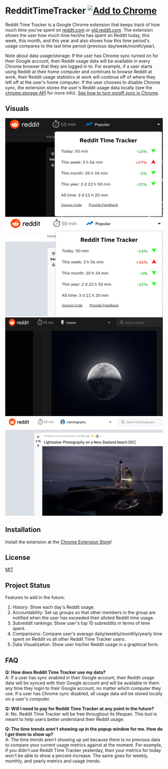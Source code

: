 # RedditTimeTracker [![Add to Chrome](https://i.postimg.cc/YSfs4KPF/add-To-Chrome.png)](https://chrome.google.com/webstore/detail/reddit-time-tracker-monit/kjihonoaammpoioflmhjghkeibmkmmlh?hl=en)

Reddit Time Tracker is a Google Chrome extension that keeps track of how much time you've spent on [reddit.com](www.reddit.com) or [old.reddit.com](old.reddit.com). The extension shows the user how much time he/she has spent on Reddit today, this week, this month, and this year and also shows how this time period's usage compares to the last time period (previous day/week/month/year). 

Note about data usage/storage: If the user has Chrome sync turned on for their Google account, their Reddit usage data will be available in every Chrome browser that they are logged in to. For example, if a user starts using Reddit at their home computer and continues to browse Reddit at work, their Reddit usage statistics at work will continue off of where they left off at the user's home computer. If the user chooses to disable Chrome sync, the extension stores the user's Reddit usage data locally (see the [chrome.storage API](https://developer.chrome.com/apps/storage) for more info). [See how to turn on/off sync in Chrome](https://support.google.com/chrome/answer/185277?hl=en&ref_topic=7439637).

## Visuals
![](/chrome_store_pics/nightmode-on.png?raw=true)
![](/chrome_store_pics/nightmode-off.png?raw=true)
![](/chrome_store_pics/nightmode-on-ex1.png?raw=true)
![](/chrome_store_pics/nightmode-off-ex1.png?raw=true)

## Installation
Install the extension at the [Chrome Extension Store](https://chrome.google.com/webstore/detail/reddit-time-tracker-monit/kjihonoaammpoioflmhjghkeibmkmmlh?hl=en)!

## License
[MIT](https://choosealicense.com/licenses/mit/)

## Project Status
Features to add in the future:
1) History: Show each day's Reddit usage.
2) Accountability: Set up groups so that other members in the group are notified when the user has exceeded their alloted Reddit time usage.
3) Subreddit rankings: Show user's top 10 subreddits in terms of time spent. 
4) Comparisons: Compare user's average daily/weekly/monthly/yearly time spent on Reddit vs all other Reddit Time Tracker users.
5) Data Visualization: Show user his/her Reddit usage in a graphical form.

## FAQ
**Q: How does Reddit Time Tracker use my data?**<br/>
A: If a user has sync enabled in their Google account, their Reddit usage data will be synced with their Google account and will be available to them any time they login to their Google account, no matter which computer they use. If a user has Chrome sync disabled, all usage data will be stored locally on a user's computer.

**Q: Will I need to pay for Reddit Time Tracker at any point in the future?**<br/>
A: No. Reddit Time Tracker will be free throughout its lifespan. This tool is meant to help users better understand their Reddit usage.

**Q: The time trends aren't showing up in the popup window for me. How do I get them to show up?**<br/>
A: The time trends aren't showing up yet because there is no previous data to compare your current usage metrics against at the moment. For example, if you didn't use Reddit Time Tracker yesterday, then your metrics for today won't be able to show a percent increase. The same goes for weekly, monthly, and yearly metrics and usage trends.